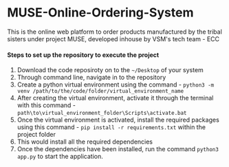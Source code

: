 # MUSE-Online-Ordering-System
This is the online web platform to order products manufactured by the tribal sisters under project MUSE, developed inhouse by VSM's tech team - ECC

#### Steps to set up the repository to execute the project
1. Download the code reposiroty on to the ```~/Desktop``` of your system
2. Through command line, navigate in to the repository
3. Create a python virtual environment using the command - ```python3 -m venv /path/to/the/code/folder/virtual_environment_name```
4. After creating the virtual environment, activate it through the terminal with this command - ```path\to\virtual_environment_folder\Scripts\activate.bat```
5. Once the virtual environment is activated, install the required packages using this command - ```pip install -r requirements.txt``` within the project folder
6. This would install all the required dependencies 
7. Once the dependencies have been installed, run the command ```python3 app.py``` to start the application.
